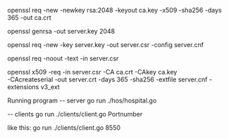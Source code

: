 openssl req -new -newkey rsa:2048 -keyout ca.key -x509 -sha256 -days 365 -out ca.crt

openssl genrsa -out server.key 2048

openssl req -new -key server.key -out server.csr -config server.cnf

openssl req -noout -text -in server.csr

openssl x509 -req -in server.csr -CA ca.crt -CAkey ca.key \
  -CAcreateserial -out server.crt -days 365 -sha256 -extfile server.cnf -extensions v3_ext


Running program
-- server
go run ./hos/hospital.go

-- clients
go run ./clients/client.go Portnumber

like this: go run ./clients/client.go 8550